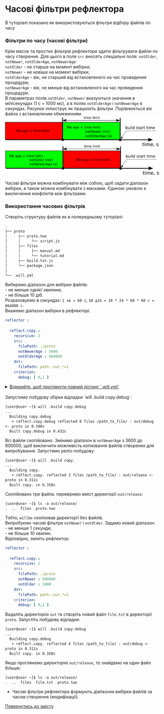 # Часові фільтри рефлектора  

В туторіалі показано як використовуються фільтри відбору файлів по часу

### <a name="time-filters"></a> Фільтри по часу (часові фільтри)  
Крім масок та простих фільтрів рефлектори здатні фільтрувати файли по часу створення. Для цього в поле `src` вносять спеціальні поля: `notOlder`, `notNewer`, `notOlderAge`, `notNewerAge`:  
`notOlder` - не старше на момент вибірки;  
`notNewer` - не новіше на момент вибірки;  
`notOlderAge` - вік, не старший від встановленого на час проведення процедури;  
`notNewerAge` - вік, не менше від встановленого на час проведення процедури.  
В параметрах полів `notOlder`, `notNewer` вказуються значення в мілісекундах (1 с = 1000 мс), а в полях `notOlderAge` і `notNewerAge` в секундах. Рисунок іллюструє як працюють фільтри. Порівнюється вік файла з встановленим обмеженням.  
![time.filter](./Images/time.filter.png)  

Часові фільтри можна комбінувати між собою, щоб задати діапазон вибірки, а також можна комбінувати з масками. Єдиною умовою є виключення конфліктів між фільтрами.  

### <a name="time-filters-using"></a> Використання часових фільтрів  
Створіть структуру файлів як в попередньому туторіалі:  

```
.
├── proto
│     ├── proto.two
│     │     └── script.js
│     ├── files
│     │     ├── manual.md
│     │     └── tutorial.md
│     ├── build.txt.js 
│     └── package.json   
│
└── .will.yml       

```

Виберемо діапазон для вибірки файлів:  
\- не менше однієї хвилини;  
\- не більше 10 діб.  
Розраховуємо в секундах: `1 хв = 60 с`; `10 діб = 10 * 24 * 60 * 60 с = 864000 с`.  
Вкажемо діапазон вибірки в рефлекторі:  

```yaml
reflector :

  reflect.copy.:
    recursive: 2
    src:
      filePath: ./proto
      notNewerAge : 3600
      notOlderAge : 864000
    dst:
      filePath: path::out.*=1
    criterion:
      debug: [ 0,1 ]

```

<details>
  <summary><u>Відкрийте, щоб проглянути повний лістинг `.will.yml`</u></summary>

```yaml

about :
  name : maskFilter
  description : "To use reflector filter"
  version : 0.0.1

path :

  in : '.'
  out : 'out'
  proto : './proto'
  out.debug : 
    path : './out/debug'
    criterion :
      debug : 1
  out.release : 
    path : './out/release'
    criterion :
      debug : 0

reflector :

  reflect.copy.:
    recursive: 2
    src:
      filePath: ./proto
      notNewerAge : 3600
      notOlderAge : 864000
    dst:
      filePath: path::out.*=1
    criterion:
      debug: [ 0,1 ]

step :

  reflect.copy :
    inherit : predefined.reflect
    reflector : reflect.*
    criterion :
       debug : [ 0,1 ]

build :

  copy :
    criterion : 
      default : 1
      debug : [ 0,1 ]
    steps :
      - reflect.*

```

</details>

</br>
Запустимо побудову збірки відладки `will .build copy.debug`:  

```
[user@user ~]$ will .build copy.debug
...
  Building copy.debug
   + reflect.copy.debug reflected 8 files /path_to_file/ : out/debug <- proto in 0.390s
  Built copy.debug in 0.432s

```

Всі файли скопійовано. Змінимо діапазон в `notNewerAge` з 3600 до 800000, щоб виключити можливість копіювання файлів створених для випробування. Запустимо реліз-побудову:  

```
[user@user ~]$ will .build copy.
...
  Building copy.
   + reflect.copy. reflected 3 files /path_to_file/ : out/release <- proto in 0.311s
  Built copy. in 0.358s

```

Скопійовано три файла. перевіримо вміст директорії `out/release`:  

```
[user@user ~]$ ls -a out/release/
.  ..  files  proto.two

``` 

Тобто, `willbe` скопіював директорії без файлів.  
Випробуємо часові фільтри `notNewer` i `notOlder`. Задамо новий діапазон:  
\- не менше 1 секунди;  
\- не більше 10 хвилин.  
Відповідно, змініть рефлектор:  

```yaml
reflector :

  reflect.copy.:
    recursive: 2
    src:
      filePath: ./proto
      notNewer : 600000
      notOlder : 1000
    dst:
      filePath: path::out.*=1
    criterion:
      debug: [ 0,1 ]

```

Видаліть директорію `out` та створіть новий файл `file.txt` в директорії `proto`. Запустіть побудову відладки:  

```
[user@user ~]$ will .build copy.debug
...
  Building copy.debug
   + reflect.copy. reflected 4 files /path_to_file/ : out/debug <- proto in 0.311s
  Built copy. in 0.358s

```

Якщо проглянемо директорію `out/release`, то знайдемо на один файл більше:  

```
[user@user ~]$ ls -a out/release/
.  ..  files  file.txt  proto.two

``` 

- Часові фільтри рефлектора формують діапазони вибірки файлів за часом створення (модифікації).  

[Повернутись до змісту](../README.md#tutorials)